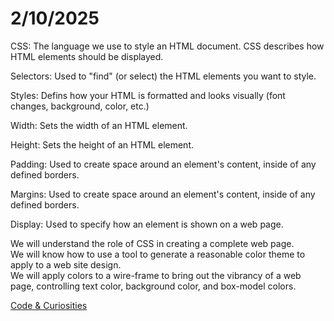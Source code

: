 # **2/10/2025**

CSS: The language we use to style an HTML document. CSS describes how HTML elements should be displayed.

Selectors: Used to "find" (or select) the HTML elements you want to style.

Styles: Defins how your HTML is formatted and looks visually (font changes, background, color, etc.)

Width: Sets the width of an HTML element.

Height: Sets the height of an HTML element.

Padding: Used to create space around an element's content, inside of any defined borders.

Margins: Used to create space around an element's content, inside of any defined borders.

Display: Used to specify how an element is shown on a web page.

We will understand the role of CSS in creating a complete web page. <br> We will know how to use a tool to generate a reasonable color theme to apply to a web site design. <br> We will apply colors to a wire-frame to bring out the vibrancy of a web page, controlling text color, background color, and box-model colors.

[Code & Curiosities](https://sidequests.onrender.com/Blog/2025/Kadarius/)